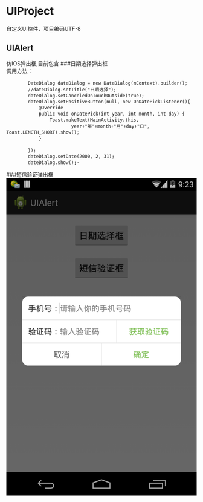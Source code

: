 # UIProject
自定义UI控件，项目编码UTF-8
## UIAlert
仿IOS弹出框,目前包含
###日期选择弹出框  
调用方法：  

			DateDialog dateDialog = new DateDialog(mContext).builder();
			//dateDialog.setTitle("日期选择");
			dateDialog.setCanceledOnTouchOutside(true);
			dateDialog.setPositiveButton(null, new OnDatePickListener(){
				@Override
				public void onDatePick(int year, int month, int day) {
					Toast.makeText(MainActivity.this, 
							year+"年"+month+"月"+day+"日", Toast.LENGTH_SHORT).show();
				}
				
			});
			dateDialog.setDate(2000, 2, 31);
			dateDialog.show();·
###短信验证弹出框  
![短信验证弹出框](https://raw.githubusercontent.com/UIAndroid/UIProject/master/UIAlert/Images/SMSDialog.png)
